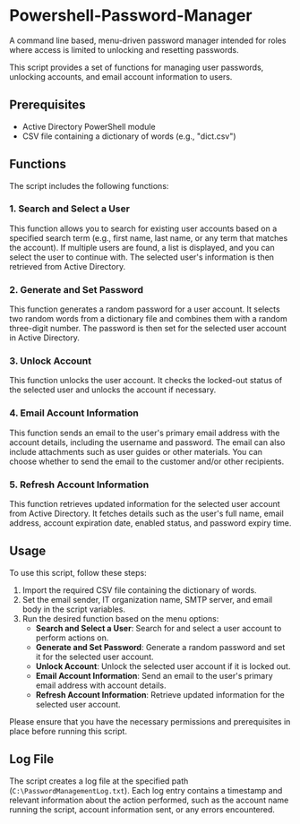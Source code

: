# Powershell-Password-Manager
A command line based, menu-driven password manager intended for roles where access is limited to unlocking and resetting passwords.

This script provides a set of functions for managing user passwords, unlocking accounts, and email account information to users.

## Prerequisites

- Active Directory PowerShell module
- CSV file containing a dictionary of words (e.g., "dict.csv")

## Functions

The script includes the following functions:

### 1. Search and Select a User

This function allows you to search for existing user accounts based on a specified search term (e.g., first name, last name, or any term that matches the account). If multiple users are found, a list is displayed, and you can select the user to continue with. The selected user's information is then retrieved from Active Directory.

### 2. Generate and Set Password

This function generates a random password for a user account. It selects two random words from a dictionary file and combines them with a random three-digit number. The password is then set for the selected user account in Active Directory.

### 3. Unlock Account

This function unlocks the user account. It checks the locked-out status of the selected user and unlocks the account if necessary.

### 4. Email Account Information

This function sends an email to the user's primary email address with the account details, including the username and password. The email can also include attachments such as user guides or other materials. You can choose whether to send the email to the customer and/or other recipients.

### 5. Refresh Account Information

This function retrieves updated information for the selected user account from Active Directory. It fetches details such as the user's full name, email address, account expiration date, enabled status, and password expiry time.

## Usage

To use this script, follow these steps:

1. Import the required CSV file containing the dictionary of words.
2. Set the email sender, IT organization name, SMTP server, and email body in the script variables.
3. Run the desired function based on the menu options:
   - **Search and Select a User**: Search for and select a user account to perform actions on.
   - **Generate and Set Password**: Generate a random password and set it for the selected user account.
   - **Unlock Account**: Unlock the selected user account if it is locked out.
   - **Email Account Information**: Send an email to the user's primary email address with account details.
   - **Refresh Account Information**: Retrieve updated information for the selected user account.

Please ensure that you have the necessary permissions and prerequisites in place before running this script.

## Log File

The script creates a log file at the specified path (`C:\PasswordManagementLog.txt`). Each log entry contains a timestamp and relevant information about the action performed, such as the account name running the script, account information sent, or any errors encountered.
